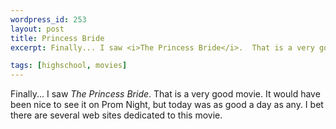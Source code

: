 ```yaml
---
wordpress_id: 253
layout: post
title: Princess Bride
excerpt: Finally... I saw <i>The Princess Bride</i>.  That is a very good movie.  It would have been nice to see it on Prom Night, but today was as good a day as any.  I bet there are several web sites dedicated to this movie.

tags: [highschool, movies]
---
```


Finally... I saw *The Princess Bride*.  That is a very good movie.  It would have been nice to see it on Prom Night, but today was as good a day as any.  I bet there are several web sites dedicated to this movie.

